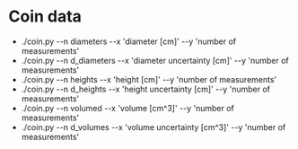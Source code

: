 # Coin data

* ./coin.py --n diameters --x 'diameter [cm]' --y 'number of measurements'
* ./coin.py --n d_diameters --x 'diameter uncertainty [cm]' --y 'number of measurements'
* ./coin.py --n heights --x 'height [cm]' --y 'number of measurements'
* ./coin.py --n d_heights --x 'height uncertainty [cm]' --y 'number of measurements'
* ./coin.py --n volumed --x 'volume [cm^3]' --y 'number of measurements'
* ./coin.py --n d_volumes --x 'volume uncertainty [cm^3]' --y 'number of measurements'
